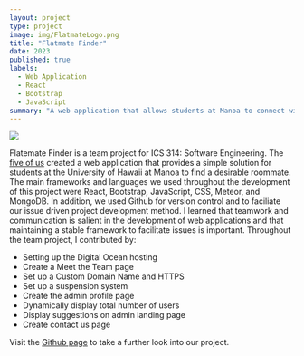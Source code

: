 ```yaml
---
layout: project
type: project
image: img/FlatmateLogo.png
title: "Flatmate Finder"
date: 2023
published: true
labels:
  - Web Application
  - React
  - Bootstrap
  - JavaScript
summary: "A web application that allows students at Manoa to connect with others and find a desirable roommate."
---
```


<img class="img-fluid" src="../img/homepage.png">

Flatemate Finder is a team project for ICS 314: Software Engineering. The [five of us](https://flatmatefinder.xyz/meettheteam) created a web application that provides a simple solution for students at the University of Hawaii at Manoa to find a desirable roommate. The main frameworks and languages we used throughout the development of this project were React, Bootstrap, JavaScript, CSS, Meteor, and MongoDB. In addition, we used Github for version control and to faciliate our issue driven project development method. I learned that teamwork and communication is salient in the development of web applications and that maintaining a stable framework to facilitate issues is important. Throughout the team project, I contributed by:
- Setting up the Digital Ocean hosting
- Create a Meet the Team page
- Set up a Custom Domain Name and HTTPS
- Set up a suspension system
- Create the admin profile page
- Dynamically display total number of users
- Display suggestions on admin landing page
- Create contact us page

Visit the [Github page](https://flatmatefinder.github.io/) to take a further look into our project.
